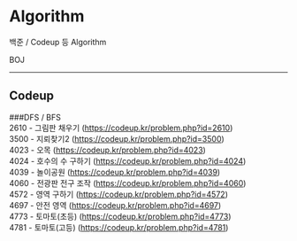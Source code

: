 # Algorithm
백준 / Codeup 등 Algorithm

BOJ


* * *
Codeup
-------------
###DFS / BFS  
2610 - 그림판 채우기 (https://codeup.kr/problem.php?id=2610)  
3500 - 지뢰찾기2 (https://codeup.kr/problem.php?id=3500)  
4023 - 오목 (https://codeup.kr/problem.php?id=4023)  
4024 - 호수의 수 구하기 (https://codeup.kr/problem.php?id=4024)  
4039 - 놀이공원 (https://codeup.kr/problem.php?id=4039)  
4060 - 전광판 전구 조작 (https://codeup.kr/problem.php?id=4060)  
4572 - 영역 구하기 (https://codeup.kr/problem.php?id=4572)  
4697 - 안전 영역 (https://codeup.kr/problem.php?id=4697)  
4773 - 토마토(초등) (https://codeup.kr/problem.php?id=4773)  
4781 - 토마토(고등) (https://codeup.kr/problem.php?id=4781)  
